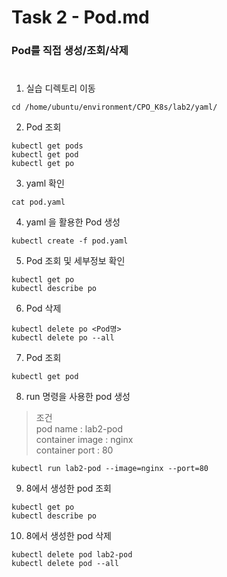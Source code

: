 # Task 2 - Pod.md  

### Pod를 직접 생성/조회/삭제
#
1. 실습 디렉토리 이동
```
cd /home/ubuntu/environment/CPO_K8s/lab2/yaml/
```

2. Pod 조회
```
kubectl get pods
kubectl get pod
kubectl get po
```

3. yaml 확인
```
cat pod.yaml
```

4. yaml 을 활용한 Pod 생성
```
kubectl create -f pod.yaml
```

5. Pod 조회 및 세부정보 확인
```
kubectl get po
kubectl describe po
```

6. Pod 삭제
```
kubectl delete po <Pod명>
kubectl delete po --all
```

7. Pod 조회
```
kubectl get pod
```

8. run 명령을 사용한 pod 생성

>조건  
pod name : lab2-pod  
container image : nginx  
container port : 80
```
kubectl run lab2-pod --image=nginx --port=80
```

9. 8에서 생성한 pod 조회
```
kubectl get po
kubectl describe po
```

10. 8에서 생성한 pod 삭제
```
kubectl delete pod lab2-pod
kubectl delete pod --all
```
